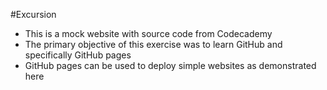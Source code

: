 #Excursion

- This is a mock website with source code from Codecademy
- The primary objective of this exercise was to learn GitHub and specifically GitHub pages
- GitHub pages can be used to deploy simple websites as demonstrated here